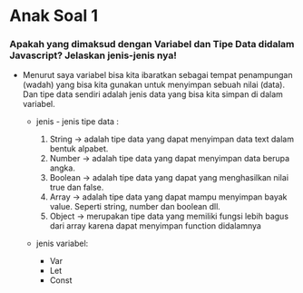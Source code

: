 # Anak Soal 1
### Apakah yang dimaksud dengan Variabel dan Tipe Data didalam Javascript? Jelaskan jenis-jenis nya!

   * Menurut saya variabel bisa kita ibaratkan sebagai tempat penampungan (wadah) yang bisa kita gunakan untuk menyimpan sebuah nilai (data). Dan tipe data sendiri adalah jenis data yang bisa kita simpan di dalam variabel.

        * jenis - jenis tipe data :
            1. String -> adalah tipe data yang dapat menyimpan data text dalam bentuk alpabet.
            2. Number -> adalah tipe data yang dapat menyimpan data berupa angka.
            3. Boolean -> adalah tipe data yang dapat yang menghasilkan nilai true dan false.
            4. Array -> adalah tipe data yang dapat mampu menyimpan bayak value. Seperti string, number dan boolean dll.
            5. Object -> merupakan tipe data yang memiliki fungsi lebih bagus dari array karena dapat menyimpan function didalamnya

        * jenis variabel:
            - Var
            - Let 
            - Const